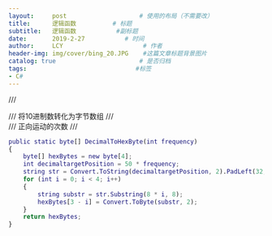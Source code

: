 ```yaml
---
layout:     post                    # 使用的布局（不需要改）
title:      逻辑函数          # 标题 
subtitle:   逻辑函数           #副标题
date:       2019-2-27           # 时间
author:     LCY                      # 作者
header-img: img/cover/bing_20.JPG    #这篇文章标题背景图片
catalog: true                       # 是否归档
tags:                              #标签
- C# 
---
```


/// <summary>
/// 将10进制数转化为字节数组
/// </summary>
/// <param name="frequency">正向运动的次数</param>
/// <returns></returns>
```matlab
public static byte[] DecimalToHexByte(int frequency)
{
    byte[] hexBytes = new byte[4];
    int decimaltargetPosition = 50 * frequency;
    string str = Convert.ToString(decimaltargetPosition, 2).PadLeft(32, '0');
    for (int i = 0; i < 4; i++)
    {
        string substr = str.Substring(8 * i, 8);
        hexBytes[3 - i] = Convert.ToByte(substr, 2);
    }
    return hexBytes;
}
```